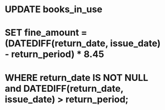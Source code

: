# UPDATE books_in_use
# SET fine_amount = (DATEDIFF(return_date, issue_date) - return_period) * 8.45
# WHERE return_date IS NOT NULL and DATEDIFF(return_date, issue_date) > return_period;
